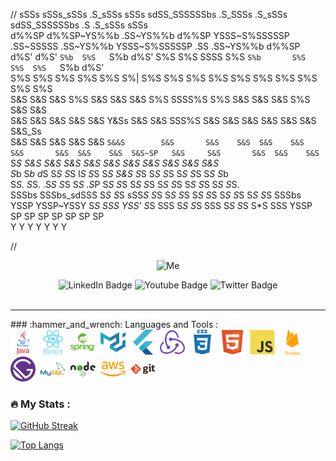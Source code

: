 //
  sSSs    sSSs_sSSs     .S_sSSs      sSSs  sdSS_SSSSSSbs   .S_SSSs     .S_sSSs    sdSS_SSSSSSbs   .S   .S_sSSs      sSSs  
 d%%SP   d%%SP~YS%%b   .SS~YS%%b    d%%SP  YSSS~S%SSSSSP  .SS~SSSSS   .SS~YS%%b   YSSS~S%SSSSSP  .SS  .SS~YS%%b    d%%SP  
d%S'    d%S'     `S%b  S%S   `S%b  d%S'         S%S       S%S   SSSS  S%S   `S%b       S%S       S%S  S%S   `S%b  d%S'    
S%S     S%S       S%S  S%S    S%S  S%|          S%S       S%S    S%S  S%S    S%S       S%S       S%S  S%S    S%S  S%S     
S&S     S&S       S&S  S%S    S&S  S&S          S&S       S%S SSSS%S  S%S    S&S       S&S       S&S  S%S    S&S  S&S     
S&S     S&S       S&S  S&S    S&S  Y&Ss         S&S       S&S  SSS%S  S&S    S&S       S&S       S&S  S&S    S&S  S&S_Ss  
S&S     S&S       S&S  S&S    S&S  `S&&S        S&S       S&S    S&S  S&S    S&S       S&S       S&S  S&S    S&S  S&S~SP  
S&S     S&S       S&S  S&S    S&S    `S*S       S&S       S&S    S&S  S&S    S&S       S&S       S&S  S&S    S&S  S&S     
S*b     S*b       d*S  S*S    S*S     l*S       S*S       S*S    S&S  S*S    S*S       S*S       S*S  S*S    S*S  S*b     
S*S.    S*S.     .S*S  S*S    S*S    .S*P       S*S       S*S    S*S  S*S    S*S       S*S       S*S  S*S    S*S  S*S.    
 SSSbs   SSSbs_sdSSS   S*S    S*S  sSS*S        S*S       S*S    S*S  S*S    S*S       S*S       S*S  S*S    S*S   SSSbs  
  YSSP    YSSP~YSSY    S*S    SSS  YSS'         S*S       SSS    S*S  S*S    SSS       S*S       S*S  S*S    SSS    YSSP  
                       SP                       SP               SP   SP               SP        SP   SP                  
                       Y                        Y                Y    Y                Y         Y    Y                   
                                                                                                                          
//                                                                                                             
<div id="header" align="center">
  <p/>
<img src="https://www.codewars.com/users/xaosland/badges/large" alt="Me"/>

  <div id="badges">
  <img src="https://img.shields.io/badge/LinkedIn-blue?style=for-the-badge&logo=linkedin&logoColor=white" alt="LinkedIn Badge"/>
  <img src="https://img.shields.io/badge/YouTube-red?style=for-the-badge&logo=youtube&logoColor=white" alt="Youtube Badge"/>
  <img src="https://img.shields.io/badge/Twitter-blue?style=for-the-badge&logo=twitter&logoColor=white" alt="Twitter Badge"/>
    <br/>
<img src="https://komarev.com/ghpvc/?username=xaosland&style=flat-square&color=blue" alt=""/>
</div>
</div>

<hr/>
### :hammer_and_wrench: Languages and Tools :
<div>
  <img src="https://github.com/devicons/devicon/blob/master/icons/java/java-original-wordmark.svg" title="Java" alt="Java" width="40" height="40"/>&nbsp;
  <img src="https://github.com/devicons/devicon/blob/master/icons/react/react-original-wordmark.svg" title="React" alt="React" width="40" height="40"/>&nbsp;
  <img src="https://github.com/devicons/devicon/blob/master/icons/spring/spring-original-wordmark.svg" title="Spring" alt="Spring" width="40" height="40"/>&nbsp;
  <img src="https://github.com/devicons/devicon/blob/master/icons/materialui/materialui-original.svg" title="Material UI" alt="Material UI" width="40" height="40"/>&nbsp;
  <img src="https://github.com/devicons/devicon/blob/master/icons/flutter/flutter-original.svg" title="Flutter" alt="Flutter" width="40" height="40"/>&nbsp;
  <img src="https://github.com/devicons/devicon/blob/master/icons/redux/redux-original.svg" title="Redux" alt="Redux " width="40" height="40"/>&nbsp;
  <img src="https://github.com/devicons/devicon/blob/master/icons/css3/css3-plain-wordmark.svg"  title="CSS3" alt="CSS" width="40" height="40"/>&nbsp;
  <img src="https://github.com/devicons/devicon/blob/master/icons/html5/html5-original.svg" title="HTML5" alt="HTML" width="40" height="40"/>&nbsp;
  <img src="https://github.com/devicons/devicon/blob/master/icons/javascript/javascript-original.svg" title="JavaScript" alt="JavaScript" width="40" height="40"/>&nbsp;
  <img src="https://github.com/devicons/devicon/blob/master/icons/firebase/firebase-plain-wordmark.svg" title="Firebase" alt="Firebase" width="40" height="40"/>&nbsp;
  <img src="https://github.com/devicons/devicon/blob/master/icons/gatsby/gatsby-original.svg" title="Gatsby"  alt="Gatsby" width="40" height="40"/>&nbsp;
  <img src="https://github.com/devicons/devicon/blob/master/icons/mysql/mysql-original-wordmark.svg" title="MySQL"  alt="MySQL" width="40" height="40"/>&nbsp;
  <img src="https://github.com/devicons/devicon/blob/master/icons/nodejs/nodejs-original-wordmark.svg" title="NodeJS" alt="NodeJS" width="40" height="40"/>&nbsp;
  <img src="https://github.com/devicons/devicon/blob/master/icons/amazonwebservices/amazonwebservices-plain-wordmark.svg" title="AWS" alt="AWS" width="40" height="40"/>&nbsp;
  <img src="https://github.com/devicons/devicon/blob/master/icons/git/git-original-wordmark.svg" title="Git" **alt="Git" width="40" height="40"/>
</div>

### :fire: My Stats :
[![GitHub Streak](http://github-readme-streak-stats.herokuapp.com?user=xaosland&theme=dark&background=000000)](https://git.io/streak-stats)


[![Top Langs](https://github-readme-stats.vercel.app/api/top-langs/?username=xaosland)](https://github.com/anuraghazra/github-readme-stats)
